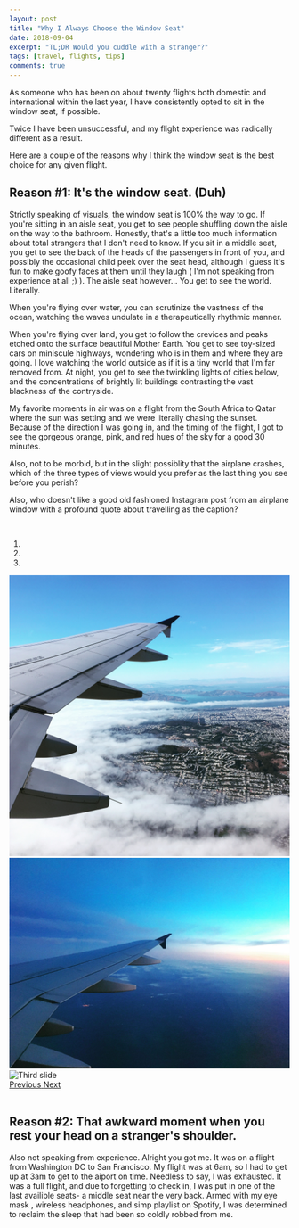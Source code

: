 ```yaml
---
layout: post
title: "Why I Always Choose the Window Seat"
date: 2018-09-04
excerpt: "TL;DR Would you cuddle with a stranger?"
tags: [travel, flights, tips]
comments: true
---
```

<norm>
As someone who has been on about twenty flights both domestic and international within the last year, I have consistently opted to sit in the window seat, if possible.

Twice I have been unsuccessful, and my flight experience was radically different as a result. 

Here are a couple of the reasons why I think the window seat is the best choice for any given flight.

</norm>

## Reason #1: It's the window seat. (Duh)

<norm>
Strictly speaking of visuals, the window seat is 100% the way to go. If you're sitting in an aisle seat, you get to see people shuffling down the aisle on the way to the bathroom. Honestly, that's a little too much information about total strangers that I don't need to know. If you sit in a middle seat, you get to see the back of the heads of the passengers in front of you, and possibly the occasional child peek over the seat head, although I guess it's fun to make goofy faces at them until they laugh ( I'm not speaking from experience at all ;) ). The aisle seat however... You get to see the world. Literally. 

When you're flying over water, you can scrutinize the vastness of the ocean, watching the waves undulate in a therapeutically rhythmic manner. 

When you're flying over land, you get to follow the crevices and peaks etched onto the surface beautiful Mother Earth. You get to see toy-sized cars on miniscule highways, wondering who is in them and where they are going. I love watching the world outside as if it is a tiny world that I'm far removed from. At night, you get to see the twinkling lights of cities below, and the concentrations of brightly lit buildings contrasting the vast blackness of the contryside.


My favorite moments in air was on a flight from the South Africa to Qatar where the sun was setting and we were literally chasing the sunset. Because of the direction I was going in, and the timing of the flight, I got to see the gorgeous orange, pink, and red hues of the sky for a good 30 minutes. 

Also, not to be morbid, but in the slight possiblity that the airplane crashes, which of the three types of views would you prefer as the last thing you see before you perish? 

Also, who doesn't like a good old fashioned Instagram post from an airplane window with a profound quote about travelling as the caption?
</norm> 


<br/>
  <meta name="viewport" content="width=device-width, initial-scale=1">
  <script src="https://ajax.googleapis.com/ajax/libs/jquery/3.3.1/jquery.min.js"></script>
  <script src="https://maxcdn.bootstrapcdn.com/bootstrap/3.3.7/js/bootstrap.min.js"></script>
<div id="carouselExampleIndicators" class="carousel slide" data-ride="carousel">
  <ol class="carousel-indicators">
    <li data-target="#carouselExampleIndicators" data-slide-to="0" class="active"></li>
    <li data-target="#carouselExampleIndicators" data-slide-to="1"></li>
    <li data-target="#carouselExampleIndicators" data-slide-to="2"></li>
  </ol>
  <div class="carousel-inner">
    <div class="carousel-item active">
      <img class="d-block w-100" src="assets/img/Airplanes/air2.jpg" alt="First slide">
    </div>
    <div class="carousel-item">
      <img class="d-block w-100" src="assets/img/Airplanes/air1.jpg" alt="Second slide">
    </div>
    <div class="carousel-item">
      <img class="d-block w-100" src="assets/img/Airplanes/air4.jpg." alt="Third slide">
    </div>
  </div>
  <a class="carousel-control-prev" href="#carouselExampleIndicators" role="button" data-slide="prev">
    <span class="carousel-control-prev-icon" aria-hidden="true"></span>
    <span class="sr-only">Previous</span>
  </a>
  <a class="carousel-control-next" href="#carouselExampleIndicators" role="button" data-slide="next">
    <span class="carousel-control-next-icon" aria-hidden="true"></span>
    <span class="sr-only">Next</span>
  </a>
</div>

<br/>



## Reason #2: That awkward moment when you rest your head on a stranger's shoulder.
<norm>
Also not speaking from experience. Alright you got me. It was on a flight from Washington DC to San Francisco. My flight was at 6am, so I had to get up at 3am to get to the aiport on time. Needless to say, I was exhausted. It was a full flight, and due to forgetting to check in, I was put in one of the last availible seats- a middle seat near the very back. Armed with my eye mask , wireless headphones, and simp playlist on Spotify, I was determined to reclaim the sleep that had been so coldly robbed from me. 

</norm>

